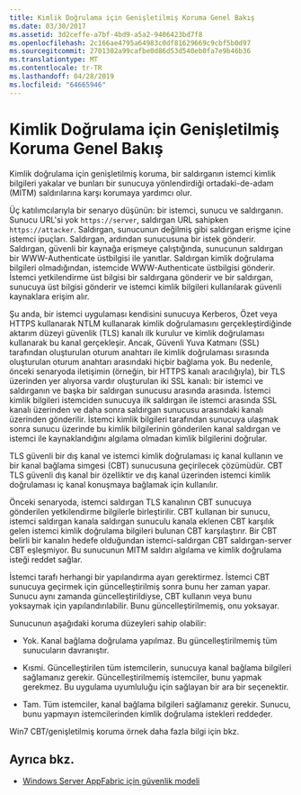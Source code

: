 ```yaml
---
title: Kimlik Doğrulama için Genişletilmiş Koruma Genel Bakış
ms.date: 03/30/2017
ms.assetid: 3d2ceffe-a7bf-4bd9-a5a2-9406423bd7f8
ms.openlocfilehash: 2c166ae4795a64983c0df81629669c9cbf5b0d97
ms.sourcegitcommit: 2701302a99cafbe0d86d53d540eb0fa7e9b46b36
ms.translationtype: MT
ms.contentlocale: tr-TR
ms.lasthandoff: 04/28/2019
ms.locfileid: "64665946"
---
```

# <a name="extended-protection-for-authentication-overview"></a>Kimlik Doğrulama için Genişletilmiş Koruma Genel Bakış
Kimlik doğrulama için genişletilmiş koruma, bir saldırganın istemci kimlik bilgileri yakalar ve bunları bir sunucuya yönlendirdiği ortadaki-de-adam (MITM) saldırılarına karşı korumaya yardımcı olur.  
  
 Üç katılımcılarıyla bir senaryo düşünün: bir istemci, sunucu ve saldırganın. Sunucu URL'si yok `https://server`, saldırgan URL sahipken `https://attacker`. Saldırgan, sunucunun değilmiş gibi saldırgan erişme içine istemci ipuçları. Saldırgan, ardından sunucusuna bir istek gönderir. Saldırgan, güvenli bir kaynağa erişmeye çalıştığında, sunucunun saldırgan bir WWW-Authenticate üstbilgisi ile yanıtlar. Saldırgan kimlik doğrulama bilgileri olmadığından, istemcide WWW-Authenticate üstbilgisi gönderir. İstemci yetkilendirme üst bilgisi bir saldırgana gönderir ve bir saldırgan, sunucuya üst bilgisi gönderir ve istemci kimlik bilgileri kullanılarak güvenli kaynaklara erişim alır.  
  
 Şu anda, bir istemci uygulaması kendisini sunucuya Kerberos, Özet veya HTTPS kullanarak NTLM kullanarak kimlik doğrulamasını gerçekleştirdiğinde aktarım düzeyi güvenlik (TLS) kanalı ilk kurulur ve kimlik doğrulaması kullanarak bu kanal gerçekleşir. Ancak, Güvenli Yuva Katmanı (SSL) tarafından oluşturulan oturum anahtarı ile kimlik doğrulaması sırasında oluşturulan oturum anahtarı arasındaki hiçbir bağlama yok. Bu nedenle, önceki senaryoda iletişimin (örneğin, bir HTTPS kanalı aracılığıyla), bir TLS üzerinden yer alıyorsa vardır oluşturulan iki SSL kanalı: bir istemci ve saldırganın ve başka bir saldırgan sunucusu arasında arasında. İstemci kimlik bilgileri istemciden sunucuya ilk saldırgan ile istemci arasında SSL kanalı üzerinden ve daha sonra saldırgan sunucusu arasındaki kanalı üzerinden gönderilir. İstemci kimlik bilgileri tarafından sunucuya ulaşmak sonra sunucu üzerinde bu kimlik bilgilerinin gönderilen kanal saldırgan ve istemci ile kaynaklandığını algılama olmadan kimlik bilgilerini doğrular.  
  
 TLS güvenli bir dış kanal ve istemci kimlik doğrulaması iç kanal kullanın ve bir kanal bağlama simgesi (CBT) sunucusuna geçirilecek çözümüdür. CBT TLS güvenli dış kanal bir özelliktir ve dış kanal üzerinden istemci kimlik doğrulaması iç kanal konuşmaya bağlamak için kullanılır.  
  
 Önceki senaryoda, istemci saldırgan TLS kanalının CBT sunucuya gönderilen yetkilendirme bilgilerle birleştirilir. CBT kullanan bir sunucu, istemci saldırgan kanala saldırgan sunuculu kanala eklenen CBT karşılık gelen istemci kimlik doğrulama bilgileri bulunan CBT karşılaştırır. Bir CBT belirli bir kanalın hedefe olduğundan istemci-saldırgan CBT saldırgan-server CBT eşleşmiyor. Bu sunucunun MITM saldırı algılama ve kimlik doğrulama isteği reddet sağlar.  
  
 İstemci tarafı herhangi bir yapılandırma ayarı gerektirmez. İstemci CBT sunucuya geçirmek için güncelleştirilmiş sonra bunu her zaman yapar. Sunucu aynı zamanda güncelleştirildiyse, CBT kullanın veya bunu yoksaymak için yapılandırılabilir. Bunu güncelleştirilmemiş, onu yoksayar.  
  
 Sunucunun aşağıdaki koruma düzeyleri sahip olabilir:  
  
- Yok. Kanal bağlama doğrulama yapılmaz. Bu güncelleştirilmemiş tüm sunucuların davranıştır.  
  
- Kısmi. Güncelleştirilen tüm istemcilerin, sunucuya kanal bağlama bilgileri sağlamanız gerekir. Güncelleştirilmemiş istemciler, bunu yapmak gerekmez. Bu uygulama uyumluluğu için sağlayan bir ara bir seçenektir.  
  
- Tam. Tüm istemciler, kanal bağlama bilgileri sağlamanız gerekir. Sunucu, bunu yapmayın istemcilerinden kimlik doğrulama istekleri reddeder.  
  
 Win7 CBT/genişletilmiş koruma örnek daha fazla bilgi için bkz.  
  
## <a name="see-also"></a>Ayrıca bkz.

- [Windows Server AppFabric için güvenlik modeli](https://go.microsoft.com/fwlink/?LinkID=201279&clcid=0x409)
